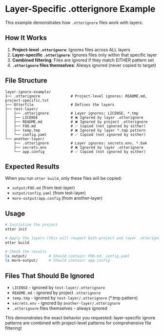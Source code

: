 # Layer-Specific .otterignore Example

This example demonstrates how `.otterignore` files work with layers:

## How It Works

1. **Project-level `.otterignore`**: Ignores files across ALL layers
2. **Layer-specific `.otterignore`**: Ignores files only within that specific layer
3. **Combined filtering**: Files are ignored if they match EITHER pattern set
4. **`.otterignore` files themselves**: Always ignored (never copied to target)

## File Structure

```
layer-ignore-example/
├── .otterignore              # Project-level ignores: README.md, project-specific.txt
├── Otterfile                 # Defines the layers
├── test-layer/
│   ├── .otterignore          # Layer ignores: LICENSE, *.tmp
│   ├── LICENSE               # ❌ Ignored by layer .otterignore
│   ├── README.md             # ❌ Ignored by project .otterignore
│   ├── FOO.md                # ✅ Copied (not ignored by either)
│   ├── temp.tmp              # ❌ Ignored by layer *.tmp pattern
│   └── config.yaml           # ✅ Copied (not ignored by either)
└── another-layer/
    ├── .otterignore          # Layer ignores: secrets.env, *.bak
    ├── secrets.env           # ❌ Ignored by layer .otterignore
    └── app.config            # ✅ Copied (not ignored by either)
```

## Expected Results

When you run `otter build`, only these files will be copied:

- `output/FOO.md` (from test-layer)
- `output/config.yaml` (from test-layer)
- `more-output/app.config` (from another-layer)

## Usage

```bash
# Initialize the project
otter init

# Apply the layers (this will respect both project and layer .otterignore files)
otter build

# Check the results
ls output/          # Should contain: FOO.md, config.yaml
ls more-output/     # Should contain: app.config
```

## Files That Should Be Ignored

- `LICENSE` - ignored by `test-layer/.otterignore`
- `README.md` - ignored by project `.otterignore`
- `temp.tmp` - ignored by `test-layer/.otterignore` (\*.tmp pattern)
- `secrets.env` - ignored by `another-layer/.otterignore`
- `.otterignore` files themselves - always ignored

This demonstrates the exact behavior you requested: layer-specific ignore patterns are combined with project-level patterns for comprehensive file filtering!
